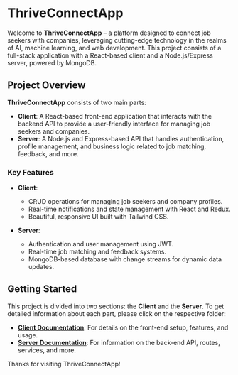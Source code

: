 # ThriveConnectApp

Welcome to **ThriveConnectApp** – a platform designed to connect job seekers with companies, leveraging cutting-edge technology in the realms of AI, machine learning, and web development. This project consists of a full-stack application with a React-based client and a Node.js/Express server, powered by MongoDB.

## Project Overview

**ThriveConnectApp** consists of two main parts:
- **Client**: A React-based front-end application that interacts with the backend API to provide a user-friendly interface for managing job seekers and companies.
- **Server**: A Node.js and Express-based API that handles authentication, profile management, and business logic related to job matching, feedback, and more.

### Key Features
- **Client**: 
  - CRUD operations for managing job seekers and company profiles.
  - Real-time notifications and state management with React and Redux.
  - Beautiful, responsive UI built with Tailwind CSS.

- **Server**: 
  - Authentication and user management using JWT.
  - Real-time job matching and feedback systems.
  - MongoDB-based database with change streams for dynamic data updates.

## Getting Started

This project is divided into two sections: the **Client** and the **Server**. To get detailed information about each part, please click on the respective folder:

- [**Client Documentation**](./client/README.md): For details on the front-end setup, features, and usage.
- [**Server Documentation**](./server/README.md): For information on the back-end API, routes, services, and more.


Thanks for visiting ThriveConnectApp!
